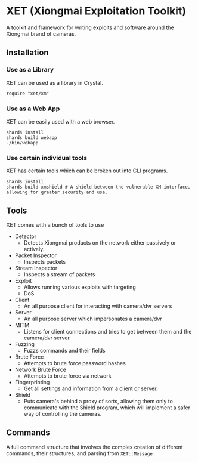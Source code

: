 # XET (Xiongmai Exploitation Toolkit)

A toolkit and framework for writing exploits and software around the Xiongmai brand of cameras.

## Installation
### Use as a Library

XET can be used as a library in Crystal.

```crystal
require "xet/xm"
```

### Use as a Web App
XET can be easily used with a web browser.

```
shards install
shards build webapp
./bin/webapp
```

### Use certain individual tools
XET has certain tools which can be broken out into CLI programs.

```crystal
shards install
shards build xmshield # A shield between the vulnerable XM interface, allowing for greater security and use.
```

## Tools
XET comes with a bunch of tools to use

 - Detector
   - Detects Xiongmai products on the network either passively or actively.
 - Packet Inspector
   - Inspects packets
 - Stream Inspector
   - Inspects a stream of packets 
 - Exploit
   - Allows running various exploits with targeting
   - DoS
 - Client
   - An all purpose client for interacting with camera/dvr servers
 - Server
   - An all purpose server which impersonates a camera/dvr
 - MITM
   - Listens for client connections and tries to get between them and the camera/dvr server. 
 - Fuzzing
   - Fuzzs commands and their fields
 - Brute Force
   - Attempts to brute force password hashes
 - Network Brute Force
   - Attempts to brute force via network
 - Fingerprinting
   - Get all settings and information from a client or server.
 - Shield
   - Puts camera's behind a proxy of sorts, allowing them only to communicate with the Shield program, which will implement a safer way of controlling the cameras.

## Commands

A full command structure that involves the complex creation of different commands, their structures, and parsing from `XET::Message`

